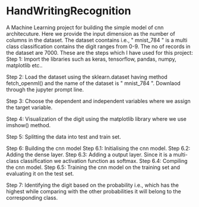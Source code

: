 # HandWritingRecognition
A Machine Learning project for building the simple model of cnn architecuture. Here we provide the input dimension as the number of columns in the dataset. The dataset coontains i.e., " mnist_784 " is a multi class classification contains the digit ranges from 0-9. The no of records in the dataset are 7000. 
These are the steps which I have used for this project:
Step 1: Import the libraries such as keras, tensorflow, pandas, numpy, matplotlib etc..

Step 2: Load the dataset using the sklearn.dataset having method fetch_openml() and the name of the dataset is " mnist_784 ". Downlaod through the jupyter prompt line.

Step 3: Choose the dependent and independent variables where we assign the target variable.

Step 4: Visualization of the digit using the matplotlib library where we use imshow() method.

Step 5: Splitting the data into test and train set.

Step 6: Building the cnn model
  Step 6.1: Initialising the cnn model.
  Step 6.2: Adding the dense layer.
  Step 6.3: Adding a output layer. Since it is a multi-class classification we activation function as softmax.
  Step 6.4: Compiling the cnn model.
  Step 6.5: Training the cnn model on the training set and evaluating it on the test set.

Step 7: Identifying the digit based on the probability i.e., which has the highest while comparing with the other probabilities it will belong to the corresponding class.
